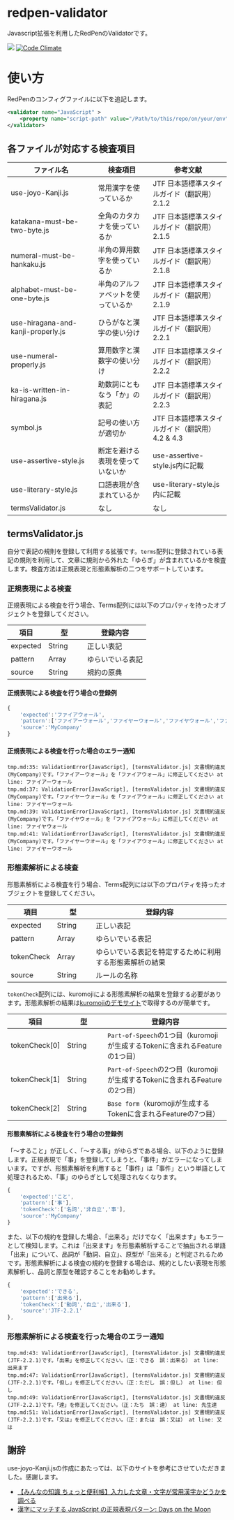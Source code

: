 # redpen-validator

Javascript拡張を利用したRedPenのValidatorです。

![](https://circleci.com/gh/kongou-ae/redpen-validator.svg?style=shield&circle-token=%206c4f0d89b0efed4089120942326e94013006d1c2) [![Code Climate](https://codeclimate.com/github/kongou-ae/redpen-validator/badges/gpa.svg)](https://codeclimate.com/github/kongou-ae/redpen-validator)

# 使い方

RedPenのコンフィグファイルに以下を追記します。

```xml
<validator name="JavaScript" >
    <property name="script-path" value="/Path/to/this/repo/on/your/env" />
</validator>
```

## 各ファイルが対応する検査項目

|ファイル名                    |検査項目                   |参考文献               |
|----------------------------|--------------------------|-----------------------|
|use-joyo-Kanji.js           |常用漢字を使っているか       |JTF 日本語標準スタイルガイド（翻訳用） 2.1.2|
|katakana-must-be-two-byte.js|全角のカタカナを使っているか   |JTF 日本語標準スタイルガイド（翻訳用） 2.1.5|
|numeral-must-be-hankaku.js  |半角の算用数字を使っているか  |JTF 日本語標準スタイルガイド（翻訳用） 2.1.8|
|alphabet-must-be-one-byte.js|半角のアルファベットを使っているか |JTF 日本語標準スタイルガイド（翻訳用） 2.1.9|
|use-hiragana-and-kanji-properly.js |ひらがなと漢字の使い分け|JTF 日本語標準スタイルガイド（翻訳用） 2.2.1|
|use-numeral-properly.js     |算用数字と漢数字の使い分け　　 |JTF 日本語標準スタイルガイド（翻訳用） 2.2.2|
|ka-is-written-in-hiragana.js|助数詞にともなう「か」の表記    |JTF 日本語標準スタイルガイド（翻訳用） 2.2.3|
|symbol.js                   |記号の使い方が適切か         |JTF 日本語標準スタイルガイド（翻訳用） 4.2 & 4.3|
|use-assertive-style.js      |断定を避ける表現を使っていないか |use-assertive-style.js内に記載|
|use-literary-style.js　　　　　　|口語表現が含まれているか      |use-literary-style.js内に記載  |
|termsValidator.js           |なし                        |なし                             |


## termsValidator.js

自分で表記の規則を登録して利用する拡張です。`terms`配列に登録されている表記の規則を利用して、文章に規則から外れた「ゆらぎ」が含まれているかを検査します。検査方法は正規表現と形態素解析の二つをサポートしています。

### 正規表現による検査

正規表現による検査を行う場合、Terms配列には以下のプロパティを持ったオブジェクトを登録してください。

|項目     |型     |登録内容|
|--------|--------|-------|
|expected|String  |正しい表記|
|pattern　|Array　　|ゆらいでいる表記|
|source　 |String  |規約の原典|

#### 正規表現による検査を行う場合の登録例

```javascript
{
    'expected':'ファイアウォール',
    'pattern':['ファイアーウォール','ファイヤーウォール','ファイヤウォール','ファイヤーウオール'],
    'source':'MyCompany'
}
```

#### 正規表現による検査を行った場合のエラー通知

```
tmp.md:35: ValidationError[JavaScript], [termsValidator.js] 文書規約違反(MyCompany)です。「ファイアーウォール」を「ファイアウォール」に修正してください at line: ファイアーウォール
tmp.md:37: ValidationError[JavaScript], [termsValidator.js] 文書規約違反(MyCompany)です。「ファイヤーウォール」を「ファイアウォール」に修正してください at line: ファイヤーウォール
tmp.md:39: ValidationError[JavaScript], [termsValidator.js] 文書規約違反(MyCompany)です。「ファイヤウォール」を「ファイアウォール」に修正してください at line: ファイヤウォール
tmp.md:41: ValidationError[JavaScript], [termsValidator.js] 文書規約違反(MyCompany)です。「ファイヤーウオール」を「ファイアウォール」に修正してください at line: ファイヤーウオール
```

### 形態素解析による検査

形態素解析による検査を行う場合、Terms配列には以下のプロパティを持ったオブジェクトを登録してください。

|項目        |型     |登録内容|
|-----------|--------|-------|
|expected   |String  |正しい表記|
|pattern　   |Array　　|ゆらいでいる表記|
|tokenCheck |Array   |ゆらいでいる表記を特定するために利用する形態素解析の結果|
|source　    |String  |ルールの名称|

`tokenCheck`配列には、kuromojiによる形態素解析の結果を登録する必要があります。形態素解析の結果は[kuromojiのデモサイト](http://atilika.org/kuromoji/)で取得するのが簡単です。

|項目          |型     |登録内容|
|--------------|--------|-------|
|tokenCheck[0] |String  |`Part-of-Speech`の1つ目（kuromojiが生成するTokenに含まれるFeatureの1つ目）|
|tokenCheck[1] |String　　|`Part-of-Speech`の2つ目（kuromojiが生成するTokenに含まれるFeatureの2つ目）|
|tokenCheck[2]  |String   |`Base form`（kuromojiが生成するTokenに含まれるFeatureの7つ目）|


#### 形態素解析による検査を行う場合の登録例

「～すること」が正しく、「～する事」がゆらぎである場合、以下のように登録します。正規表現で「事」を登録してしまうと、「事件」がエラーになってしまいます。ですが、形態素解析を利用すると「事件」は「事件」という単語として処理されるため、「事」のゆらぎとして処理されなくなります。

```javascript
{
    'expected':'こと',
    'pattern':['事'],
    'tokenCheck':['名詞','非自立','事'],
    'source':'MyCompany'
}
```

また、以下の規約を登録した場合、「出来る」だけでなく「出来ます」もエラーとして検知します。これは「出来ます」を形態素解析することで抽出される単語「出来」について、品詞が「動詞、自立」、原型が「出来る」と判定されるためです。形態素解析による検査の規約を登録する場合は、規約としたい表現を形態素解析し、品詞と原型を確認することをお勧めします。

```javascript
{
    'expected':'できる',
    'pattern':['出来る'],
    'tokenCheck':['動詞','自立','出来る'],
    'source':'JTF-2.2.1'
},
```

### 形態素解析による検査を行った場合のエラー通知

```
tmp.md:43: ValidationError[JavaScript], [termsValidator.js] 文書規約違反(JTF-2.2.1)です。「出来」を修正してください。（正：できる　誤：出来る） at line: 出来ます
tmp.md:47: ValidationError[JavaScript], [termsValidator.js] 文書規約違反(JTF-2.2.1)です。「但し」を修正してください。（正：ただし　誤：但し） at line: 但し
tmp.md:49: ValidationError[JavaScript], [termsValidator.js] 文書規約違反(JTF-2.2.1)です。「達」を修正してください。（正：たち　誤：達） at line: 先生達
tmp.md:51: ValidationError[JavaScript], [termsValidator.js] 文書規約違反(JTF-2.2.1)です。「又は」を修正してください。（正：または　誤：又は） at line: 又は
```

## 謝辞

use-joyo-Kanji.jsの作成にあたっては、以下のサイトを参考にさせていただきました。感謝します。

- [【みんなの知識 ちょっと便利帳】入力した文章・文字が常用漢字かどうかを調べる](http://www.benricho.org/kanji/kyoikukanji/check-jyoyo-kanji.html)
- [漢字にマッチする JavaScript の正規表現パターン: Days on the Moon](http://nanto.asablo.jp/blog/2015/12/31/7966713)
